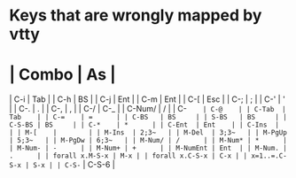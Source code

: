 # Keys that are wrongly mapped by vtty

| Combo  | As     |
===================
| C-i    | Tab    |
| C-h    | BS     |
| C-j    | Ent    |
| C-m    | Ent    |
| C-[    | Esc    |
| C-;    | ;      |
| C-'    | '      |
| C-.    | .      |
| C-,    | ,      |
| C-/    | C-_    |
| C-Num/ | /      |
| C-`    | C-@    |
| C-Tab  | Tab    |
| C-=    | =      |
| C-BS   | BS     |
| S-BS   | BS     |
| C-S-BS | BS     |
| C-*    | *      |
| C-Ent  | Ent    |
| C-Ins  |        |
| M-[    |        |
| M-Ins  | 2;3~   |
| M-Del  | 3;3~   |
| M-PgUp | 5;3~   |
| M-PgDw | 6;3~   |
| M-Num/ | /      |
| M-Num* | *      |
| M-Num- | -      |
| M-Num+ | +      |
| M-NumEnt | Ent  |
| M-Num. | .      |
| forall x.M-S-x | M-x |
| forall x.C-S-x | C-x |
| x=1..=.C-S-x | S-x |
| C-S-` | C-S-6   |